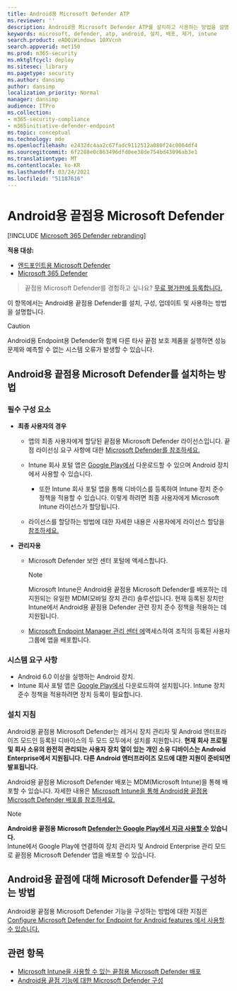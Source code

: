 ```yaml
---
title: Android용 Microsoft Defender ATP
ms.reviewer: ''
description: Android용 Microsoft Defender ATP를 설치하고 사용하는 방법을 설명
keywords: microsoft, defender, atp, android, 설치, 배포, 제거, intune
search.product: eADQiWindows 10XVcnh
search.appverid: met150
ms.prod: m365-security
ms.mktglfcycl: deploy
ms.sitesec: library
ms.pagetype: security
ms.author: dansimp
author: dansimp
localization_priority: Normal
manager: dansimp
audience: ITPro
ms.collection:
- m365-security-compliance
- m365initiative-defender-endpoint
ms.topic: conceptual
ms.technology: mde
ms.openlocfilehash: e2432dc4aa2c67fadc9112512a080f24c0064df4
ms.sourcegitcommit: 6f2288e0c863496dfd0ee38de754bd43096ab3e1
ms.translationtype: MT
ms.contentlocale: ko-KR
ms.lasthandoff: 03/24/2021
ms.locfileid: "51187616"
---
```

# <a name="microsoft-defender-for-endpoint-for-android"></a>Android용 끝점용 Microsoft Defender

[!INCLUDE [Microsoft 365 Defender rebranding](../../includes/microsoft-defender.md)]

**적용 대상:**
- [엔드포인트용 Microsoft Defender](https://go.microsoft.com/fwlink/p/?linkid=2154037)
- [Microsoft 365 Defender](https://go.microsoft.com/fwlink/?linkid=2118804)

> 끝점용 Microsoft Defender를 경험하고 싶나요? [무료 평가판에 등록합니다.](https://www.microsoft.com/microsoft-365/windows/microsoft-defender-atp?ocid=docs-wdatp-exposedapis-abovefoldlink)

이 항목에서는 Android용 끝점용 Defender를 설치, 구성, 업데이트 및 사용하는 방법을 설명합니다.

> [!CAUTION]
> Android용 Endpoint용 Defender와 함께 다른 타사 끝점 보호 제품을 실행하면 성능 문제와 예측할 수 없는 시스템 오류가 발생할 수 있습니다.


## <a name="how-to-install-microsoft-defender-for-endpoint-for-android"></a>Android용 끝점용 Microsoft Defender를 설치하는 방법

### <a name="prerequisites"></a>필수 구성 요소

-   **최종 사용자의 경우**

    -   앱의 최종 사용자에게 할당된 끝점용 Microsoft Defender 라이선스입니다. 끝점 라이선싱 요구 사항에 대한 [Microsoft Defender를 참조하세요.](https://docs.microsoft.com/microsoft-365/security/defender-endpoint/minimum-requirements#licensing-requirements)

    -   Intune 회사 포털 앱은 [Google Play에서](https://play.google.com/store/apps/details?id=com.microsoft.windowsintune.companyportal) 다운로드할 수 있으며 Android 장치에서 사용할 수 있습니다.

        -   또한 Intune 회사 포털 [](https://docs.microsoft.com/mem/intune/user-help/enroll-device-android-company-portal) 앱을 통해 디바이스를 등록하여 Intune 장치 준수 정책을 적용할 수 있습니다. 이렇게 하려면 최종 사용자에게 Microsoft Intune 라이선스가 할당됩니다.

    -   라이선스를 할당하는 방법에 대한 자세한 내용은 사용자에게 라이선스 할당을 [참조하세요.](https://docs.microsoft.com/azure/active-directory/users-groups-roles/licensing-groups-assign)
        

-   **관리자용**

    -   Microsoft Defender 보안 센터 포털에 액세스합니다.

        > [!NOTE]
        > Microsoft Intune은 Android용 끝점용 Microsoft Defender를 배포하는 데 지원되는 유일한 MDM(모바일 장치 관리) 솔루션입니다. 현재 등록된 장치만 Intune에서 Android용 끝점용 Defender 관련 장치 준수 정책을 적용하는 데 지원됩니다. 

    -   [Microsoft Endpoint Manager 관리 센터 에](https://go.microsoft.com/fwlink/?linkid=2109431)액세스하여 조직의 등록된 사용자 그룹에 앱을 배포합니다.

### <a name="system-requirements"></a>시스템 요구 사항

-   Android 6.0 이상을 실행하는 Android 장치.
-   Intune 회사 포털 앱은 [Google Play에서](https://play.google.com/store/apps/details?id=com.microsoft.windowsintune.companyportal) 다운로드하여 설치됩니다. Intune 장치 준수 정책을 적용하려면 장치 등록이 필요합니다.

### <a name="installation-instructions"></a>설치 지침

Android용 끝점용 Microsoft Defender는 레거시 장치 관리자 및 Android 엔터프라이즈 모드인 등록된 디바이스의 두 모드 모두에서 설치를 지원합니다.
**현재 회사 프로필 및 회사 소유의 완전히 관리되는 사용자 장치 열이 있는 개인 소유 디바이스는 Android Enterprise에서 지원됩니다. 다른 Android 엔터프라이즈 모드에 대한 지원이 준비되면 발표됩니다.**

Android용 끝점용 Microsoft Defender 배포는 MDM(Microsoft Intune)을 통해 배포할 수 있습니다.
자세한 내용은 [Microsoft Intune을 통해 Android용 끝점용 Microsoft Defender 배포를 참조하세요.](android-intune.md)


> [!NOTE]
> **Android용 끝점용 Microsoft [Defender는 Google Play에서 지금 사용할 수](https://play.google.com/store/apps/details?id=com.microsoft.scmx) 있습니다.** <br> Intune에서 Google Play에 연결하여 장치 관리자 및 Android Enterprise 관리 모드로 끝점용 Microsoft Defender 앱을 배포할 수 있습니다. 

## <a name="how-to-configure-microsoft-defender-for-endpoint-for-android"></a>Android용 끝점에 대해 Microsoft Defender를 구성하는 방법

Android용 끝점용 Microsoft Defender 기능을 구성하는 방법에 대한 지침은 [Configure Microsoft Defender for Endpoint for Android features 에서 사용할 수 있습니다.](android-configure.md)



## <a name="related-topics"></a>관련 항목
- [Microsoft Intune을 사용할 수 있는 끝점용 Microsoft Defender 배포](android-intune.md)
- [Android용 끝점 기능에 대한 Microsoft Defender 구성](android-configure.md)

